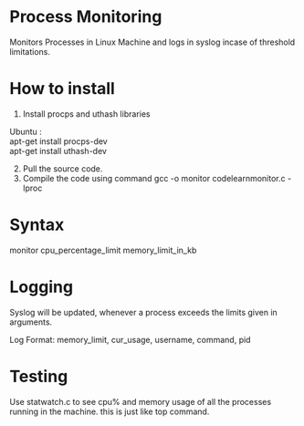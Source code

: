 Process Monitoring
==================

Monitors Processes in Linux Machine and logs in syslog incase of threshold limitations.

How to install
==============
1. Install procps and uthash libraries

  Ubuntu : <br/>
  apt-get install procps-dev <br/>
  apt-get install uthash-dev <br/>

2. Pull the source code.
3. Compile the code using command
  gcc -o monitor codelearnmonitor.c -lproc

Syntax
======
monitor cpu_percentage_limit memory_limit_in_kb

Logging
=======
Syslog will be updated, whenever a process exceeds the limits given in arguments.

Log Format:  memory_limit, cur_usage, username, command, pid

Testing
=======
Use statwatch.c to see cpu% and memory usage of all the processes running in the machine.
this is just like top command. 
